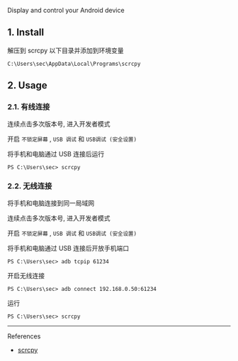 Display and control your Android device

## 1. Install

解压到 scrcpy 以下目录并添加到环境变量

```
C:\Users\sec\AppData\Local\Programs\scrcpy
```

## 2. Usage

### 2.1. 有线连接

连续点击多次版本号, 进入开发者模式

开启 `不锁定屏幕` , `USB 调试` 和 `USB调试 (安全设置)` 

将手机和电脑通过 USB 连接后运行

```
PS C:\Users\sec> scrcpy
```

### 2.2. 无线连接

将手机和电脑连接到同一局域网

连续点击多次版本号, 进入开发者模式

开启 `不锁定屏幕` , `USB 调试` 和 `USB调试 (安全设置)` 

将手机和电脑通过 USB 连接后开放手机端口

```
PS C:\Users\sec> adb tcpip 61234
```

开启无线连接

```
PS C:\Users\sec> adb connect 192.168.0.50:61234
```

运行

```
PS C:\Users\sec> scrcpy
```

---

References

- [scrcpy](https://github.com/Genymobile/scrcpy)

